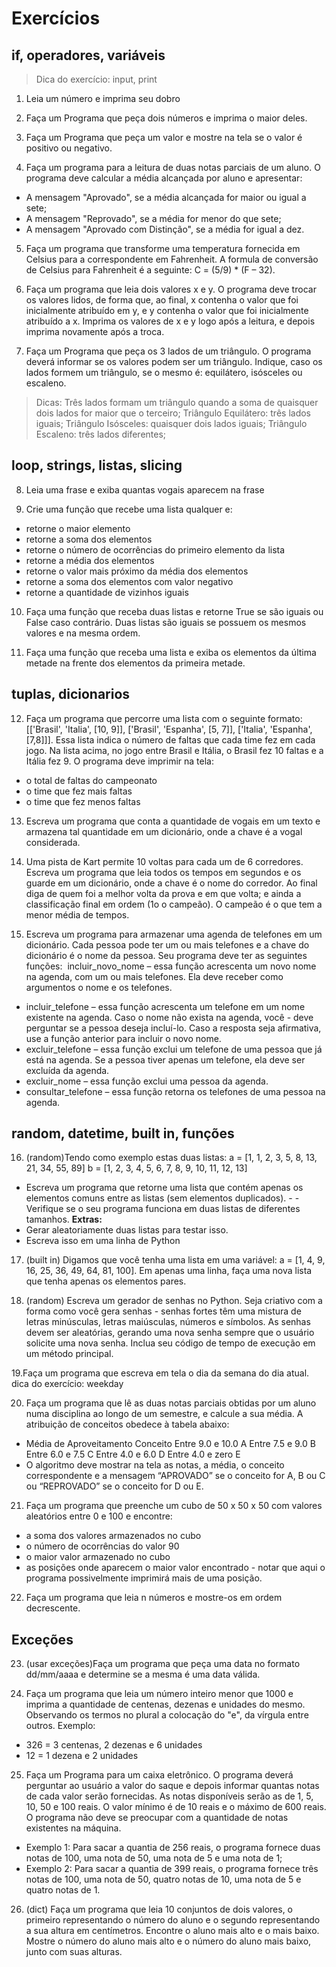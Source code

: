 # Exercícios

## if, operadores, variáveis
> Dica do exercício: input, print

1. Leia um número e imprima seu dobro​

2. Faça um Programa que peça dois números e imprima o maior deles.​

3. Faça um Programa que peça um valor e mostre na tela se o valor é positivo ou negativo.

4. Faça um programa para a leitura de duas notas parciais de um aluno. O programa deve calcular a média alcançada por aluno e apresentar:
- A mensagem "Aprovado", se a média alcançada for maior ou igual a sete;
- A mensagem "Reprovado", se a média for menor do que sete;
- A mensagem "Aprovado com Distinção", se a média for igual a dez.

5. Faça um programa que transforme uma temperatura fornecida em Celsius para a correspondente em Fahrenheit. A formula de conversão de Celsius  para Fahrenheit é a seguinte: C = (5/9) * (F – 32).

6. Faça um programa que leia dois valores x e y. O programa deve trocar os  valores lidos,  de  forma  que,  ao  final,  x contenha  o  valor  que  foi  inicialmente  atribuído  em  y,  e  y contenha  o  valor  que  foi  inicialmente  atribuído  a  x. Imprima  os  valores  de  x e  y logo  após  a  leitura,  e  depois  imprima novamente após a troca.

7. Faça um Programa que peça os 3 lados de um triângulo. O programa deverá informar se os valores podem ser um triângulo. Indique, caso os lados formem um triângulo, se o mesmo é: equilátero, isósceles ou escaleno.
> Dicas:
    Três lados formam um triângulo quando a soma de quaisquer dois lados for maior que o terceiro;
    Triângulo Equilátero: três lados iguais;
    Triângulo Isósceles: quaisquer dois lados iguais;
    Triângulo Escaleno: três lados diferentes;

## loop, strings, listas, slicing

8. Leia  uma frase e exiba quantas vogais aparecem na frase

9. Crie uma função que recebe uma lista qualquer e:
- retorne o maior elemento
- retorne a soma dos elementos
- retorne o número de ocorrências do primeiro elemento da lista
- retorne a média dos elementos
- retorne o valor mais próximo da média dos elementos
- retorne a soma dos elementos com valor negativo
- retorne a quantidade de vizinhos iguais

10. Faça uma função que receba duas listas e retorne True se são iguais ou False caso contrário. Duas listas são iguais se possuem os mesmos valores e na mesma ordem.

11. Faça uma função que receba uma lista e exiba os elementos da última metade na frente dos elementos da primeira metade.

## tuplas, dicionarios

12. Faça um programa que percorre uma lista com o seguinte formato:
[['Brasil', 'Italia', [10, 9]], ['Brasil', 'Espanha', [5, 7]], ['Italia', 'Espanha', [7,8]]]. Essa lista indica o número de faltas que cada time fez em cada jogo. Na lista acima, no jogo entre Brasil e Itália, o Brasil fez 10 faltas e a Itália fez 9. O programa deve imprimir na tela:
- o total de faltas do campeonato
- o time que fez mais faltas
- o time que fez menos faltas

13. Escreva um programa que conta a quantidade de vogais em um texto e armazena tal quantidade em um dicionário, onde a chave é a vogal considerada.

14. Uma pista de Kart permite 10 voltas para cada um de 6 corredores. Escreva um programa que leia todos os tempos em segundos e os guarde em um dicionário, onde a chave é o nome do corredor. Ao final diga de quem foi a melhor volta da prova e em que volta; e ainda a classificação final em ordem (1o o campeão). O campeão é o que tem a menor média de tempos.

15. Escreva um programa para armazenar uma agenda de telefones em um dicionário. Cada pessoa pode ter um ou mais telefones e a chave do dicionário é o nome da pessoa. Seu programa deve ter as seguintes funções: ­
incluir_novo_nome – essa função acrescenta um novo nome na agenda, com um ou mais telefones. Ela deve receber como argumentos o nome e os telefones. ­
- incluir_telefone – essa função acrescenta um telefone em um nome existente na agenda. Caso o nome não exista na agenda, você - deve perguntar se a pessoa deseja incluí-­lo. Caso a resposta seja afirmativa, use a função anterior para incluir o novo nome. ­
- excluir_telefone – essa função exclui um telefone de uma pessoa que já está na agenda. Se a pessoa tiver apenas um telefone, ela deve ser excluída da agenda. ­
- excluir_nome – essa função exclui uma pessoa da agenda. ­
- consultar_telefone – essa função retorna os telefones de uma pessoa na agenda.

## random, datetime, built in, funções

16. (random)Tendo como exemplo estas duas listas:
   a = [1, 1, 2, 3, 5, 8, 13, 21, 34, 55, 89]
   b = [1, 2, 3, 4, 5, 6, 7, 8, 9, 10, 11, 12, 13]
- Escreva um programa que retorne uma lista que contém apenas os elementos comuns entre as listas (sem elementos duplicados). - - Verifique se o seu programa funciona em duas listas de diferentes tamanhos.
**Extras:**
- Gerar aleatoriamente duas listas para testar isso.
- Escreva isso em uma linha de Python

17. (built in) Digamos que você tenha uma lista em uma variável: a = [1, 4, 9, 16, 25, 36, 49, 64, 81, 100]. Em apenas uma linha, faça uma nova lista que tenha apenas os elementos pares.

18. (random) Escreva um gerador de senhas no Python. Seja criativo com a forma como você gera senhas - senhas fortes têm uma mistura de letras minúsculas, letras maiúsculas, números e símbolos. As senhas devem ser aleatórias, gerando uma nova senha sempre que o usuário solicite uma nova senha. Inclua seu código de tempo de execução em um método principal.

19.Faça um programa que escreva em tela o dia da semana do dia atual.
dica do exercício: weekday

20. Faça um programa que lê as duas notas parciais obtidas por um aluno numa disciplina ao longo de um semestre, e calcule a sua média. A atribuição de conceitos obedece à tabela abaixo:
- Média de Aproveitamento  Conceito
  Entre 9.0 e 10.0        A
  Entre 7.5 e 9.0         B
  Entre 6.0 e 7.5         C
  Entre 4.0 e 6.0         D
  Entre 4.0 e zero        E
- O algoritmo deve mostrar na tela as notas, a média, o conceito correspondente e a mensagem “APROVADO” se o conceito for A, B ou C ou “REPROVADO” se o conceito for D ou E.

21. Faça  um  programa  que  preenche  um  cubo  de  50  x  50  x  50  com  valores  aleatórios entre 0 e 100 e encontre:
- a soma dos valores armazenados no cubo
- o número de ocorrências do valor 90  
- o maior valor armazenado no cubo
- as posições onde aparecem o maior valor encontrado - notar que  aqui o programa possivelmente imprimirá mais de uma posição.

22. Faça um programa que leia n números e mostre-os em ordem decrescente.

## Exceções

23. (usar exceções)Faça um programa que peça uma data no formato dd/mm/aaaa e determine se a mesma é uma data válida.

24. Faça um programa que leia um número inteiro menor que 1000 e imprima a quantidade de centenas, dezenas e unidades do mesmo.
Observando os termos no plural a colocação do "e", da vírgula entre outros.
Exemplo:
- 326 = 3 centenas, 2 dezenas e 6 unidades
- 12 = 1 dezena e 2 unidades

25. Faça um Programa para um caixa eletrônico. O programa deverá perguntar ao usuário a valor do saque e depois informar quantas notas de cada valor serão fornecidas. As notas disponíveis serão as de 1, 5, 10, 50 e 100 reais. O valor mínimo é de 10 reais e o máximo de 600 reais. O programa não deve se preocupar com a quantidade de notas existentes na máquina.
- Exemplo 1: Para sacar a quantia de 256 reais, o programa fornece duas notas de 100, uma nota de 50, uma nota de 5 e uma nota de 1;
- Exemplo 2: Para sacar a quantia de 399 reais, o programa fornece três notas de 100, uma nota de 50, quatro notas de 10, uma nota de 5 e quatro notas de 1.


26. (dict) Faça um programa que leia 10 conjuntos de dois valores, o primeiro representando o número do aluno e o segundo representando a sua altura em centímetros. Encontre o aluno mais alto e o mais baixo. Mostre o número do aluno mais alto e o número do aluno mais baixo, junto com suas alturas.
